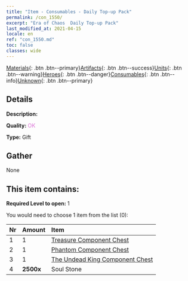 ```yaml
---
title: "Item - Consumables - Daily Top-up Pack"
permalink: /con_1550/
excerpt: "Era of Chaos  Daily Top-up Pack"
last_modified_at: 2021-04-15
locale: en
ref: "con_1550.md"
toc: false
classes: wide
---
```

 [Materials](/Items/){: .btn .btn--primary}[Artifacts](/Items/Artifacts/){: .btn .btn--success}[Units](/Items/Units/){: .btn .btn--warning}[Heroes](/Items/Heroes/){: .btn .btn--danger}[Consumables](/Items/Consumables/){: .btn .btn--info}[Unknown](/Items/Unknown/){: .btn .btn--primary}

## Details
 **Description:** 

 **Quality:** <span style="color: #DA70D6">OK</span>

 **Type:** Gift

## Gather

  None

## This item contains:

 **Required Level to open:** 1

 You would need to choose 1 item from the list (0):

  | Nr | Amount |     Item    |
  |:---|:-------|:------------|
  | 1 | 1 | [Treasure Component Chest](/Items/con_1383/) |  | 
  | 2 | 1 | [Phantom Component Chest](/Items/con_1339/) |  | 
  | 3 | 1 | [The Undead King Component Chest](/Items/con_1340/) |  | 
  | 4 |  **2500x** | Soul Stone  |  | 
